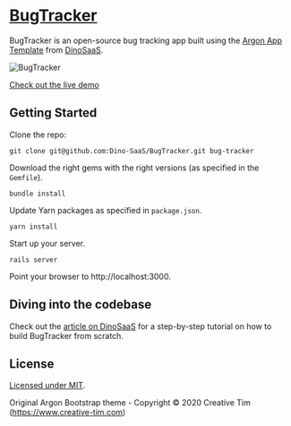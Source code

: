# [BugTracker](https://www.dinosaas.com/articles/bugtracker-an-open-source-bug-tracking-app)

BugTracker is an open-source bug tracking app built using the [Argon App Template](https://github.com/Dino-SaaS/Argon) from [DinoSaaS](https://www.dinosaas.com).

![BugTracker](https://res.cloudinary.com/do0vbqz18/image/upload/v1602856364/DinoSaas/bug_tracker_hero.png)

[Check out the live demo](https://bugtracker.dinosaas.com/)

## Getting Started
Clone the repo:

`git clone git@github.com:Dino-SaaS/BugTracker.git bug-tracker`

Download the right gems with the right versions (as specified in the `Gemfile`).

`bundle install`

Update Yarn packages as specified in `package.json`.

`yarn install`

Start up your server.

`rails server`

Point your browser to http://localhost:3000.

## Diving into the codebase
Check out the [article on DinoSaaS](https://www.dinosaas.com/articles/bugtracker-an-open-source-bug-tracking-app) for a step-by-step tutorial on how to build BugTracker from scratch.

## License
[Licensed under MIT](https://github.com/Dino-SaaS/BugTracker/blob/master/LICENSE.md).

Original Argon Bootstrap theme - Copyright © 2020 Creative Tim (https://www.creative-tim.com)

